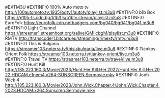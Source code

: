 #EXTM3U
#EXTINF:0 100% Auto moto tv 
http://100automoto.tv:1935/bgtv1/autotv/playlist.m3u8
#EXTINF:0 b1b Box 
https://e105-ts.cdn.bg/b1b/fls/b1btv.stream/playlist.m3u8
#EXTINF:0 EuroFolk 
https://eurofolk.cdn.netbadgers.com/bg040/bg041/bg041.m3u8
#EXTINF:0 Light Channel
https://streamer1.streamhost.org/salive/GMIlcbgM/playlist.m3u8
#EXTINF:0 RMTV
http://transcoder1.bitcare.eu/streaming/rimextv/rmtv.m3u8
#EXTINF:0 This is Bulgaria
https://streamer103.neterra.tv/thisisbulgaria/live.m3u8
#EXTINF:0 Tiankov Orient Folk
https://streamer103.neterra.tv/tiankov-orient/live.m3u8
#EXTINF:0 Travel TV 
https://streamer103.neterra.tv/travel/live.m3u8
#EXTINF:0 Hunt Kill
http://185.223.160.3/Movie/2023/Hunt.Her.Kill.Her.2022/Hunt.Her.Kill.Her.2022.HDCAM.c1nem4.x264-SUNSCREEN.Sermovie.mkv
#EXTINF:0 Jonh Wick 4 
http://185.223.160.3/Movie/2023/John.Wick.Chapter.4/John.Wick.Chapter.4.2023.HDCAM.x264.Sunscren.Sermovie.mkv
